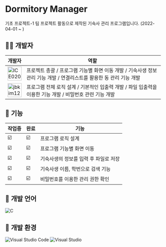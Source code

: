 # Dormitory Manager

기초 프로젝트-1 팀 프로젝트 활동으로 제작된 기숙사 관리 프로그램입니다. (2022-04-01 ~ )

## 🧙‍♂️ 개발자

| 개발자 | 역할 |
| ----- | ----------- |
| <a href="https://github.com/ICE0208"><img src="https://avatars.githubusercontent.com/u/46257328?v=4" title="ICE0208" width="45" height="45"></a> | 프로젝트 총괄 / 프로그램 기능별 화면 이동 개발 / 기숙사생 정보 관리 기능 개발 / 연결리스트를 활용한 동 관리 기능 개발 |
| <a href="https://github.com/jbkim1218"><img src="https://avatars.githubusercontent.com/u/84824637?v=4" title="jbkim1218" width="45" height="45"></a> | 프로그램 전체 로직 설계 / 기본적인 입출력 개발 / 파일 입출력을 이용한 기능 개발 / 비밀번호 관련 기능 개발 |



## 🛒 기능

| 작업중 | 완료 | 기능 |
| -- | -- |----------- |
| ☑️ | ☑️ | 프로그램 로직 설계 |
| ☑️ | ☑️ | 프로그램 기능별 화면 이동 |
| ☑️ | ☑️ | 기숙사생의 정보를 입력 후 파일로 저장 |
| ☑️  | ☑️  | 기숙사생 이름, 학번으로 검색 기능 |
| ☑️ | ☑️ | 비밀번호를 이용한 관리 권한 확인 |

## 🎨 개발 언어
![C](https://img.shields.io/badge/c-%2300599C.svg?style=for-the-badge&logo=c&logoColor=white)

## 🎪 개발 환경
![Visual Studio Code](https://img.shields.io/badge/Visual%20Studio%20Code-0078d7.svg?style=for-the-badge&logo=visual-studio-code&logoColor=white)
![Visual Studio](https://img.shields.io/badge/Visual%20Studio-5C2D91.svg?style=for-the-badge&logo=visual-studio&logoColor=white)